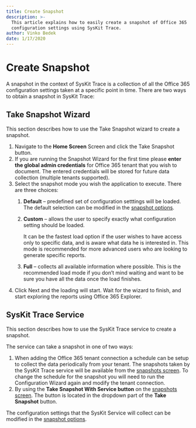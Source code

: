 ```yaml
---
title: Create Snapshot
description: >-
  This article explains how to easily create a snapshot of Office 365
  configuration settings using SysKit Trace.
author: Vinko Bedek
date: 1/17/2020
---
```


# Create Snapshot

A snapshot in the context of SysKit Trace is a collection of all the Office 365 configuration settings taken at a specific point in time. 
There are two ways to obtain a snapshot in SysKit Trace:

## Take Snapshot Wizard

This section describes how to use the Take Snapshot wizard to create a snapshot.

1. Navigate to the **Home Screen** Screen and click the Take Snapshot button.
2. If you are running the Snapshot Wizard for the first time please **enter the global admin credentials** for Office 365 tenant that you wish to document. The entered credentials will be stored for future data collection \(multiple tenants supported\).
3. Select the snapshot mode you wish the application to execute. There are three choices:
   1. **Default** – predefined set of configuration setttings will be loaded. The default selection can be modified in the [snapshot options](../get-to-know-syskit-trace/options-wizard.md#snapshot-options).
   2. **Custom** – allows the user to specify exactly what configuration setting should be loaded. 

      It can be the fastest load option if the user wishes to have access only to specific data, and is aware what data he is interested in. This mode is recommended for more advanced users who are looking to generate specific reports.

   3. **Full** –  collects all available information where possible. This is the recommended load mode if you don’t mind waiting and want to be sure you have all the data once the load finishes.
4. Click Next and the loading will start. Wait for the  wizard to finish, and start exploring the reports using Office 365 Explorer.


## SysKit Trace Service

This section describes how to use the SysKit Trace service to create a snapshot.

The service can take a snapshot in one of two ways:
1. When adding the Office 365 tenant connection a schedule can be setup to collect the data periodically from your tenant. The snapshots taken by the SysKit Trace service will be available from the [snapshots screen](../get-to-know-syskit-trace/snapshots-screen.md). 
  To change the schedule for the snapshot you will need to run the Configuration Wizard again and modify the tenant connection.
2. By using the **Take Snapshot With Service button** on the [snapshots screen](../get-to-know-syskit-trace/snapshots-screen.md). The button is located in the dropdown part of the **Take Snapshot** button.

The configuration settings that the SysKit Service will collect can be modified in the [snapshot options](../get-to-know-syskit-trace/options-wizard.md#snapshot-options).
